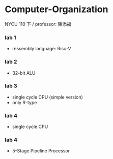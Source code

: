 # Computer-Organization
NYCU 110 下 / professor: 陳添福

### lab 1
- ressembly language: Risc-V

### lab 2
- 32-bit ALU

### lab 3
- single cycle CPU (simple version)
- only R-type

### lab 4
- single cycle CPU

### lab 4
- 5-Stage Pipeline Processor
